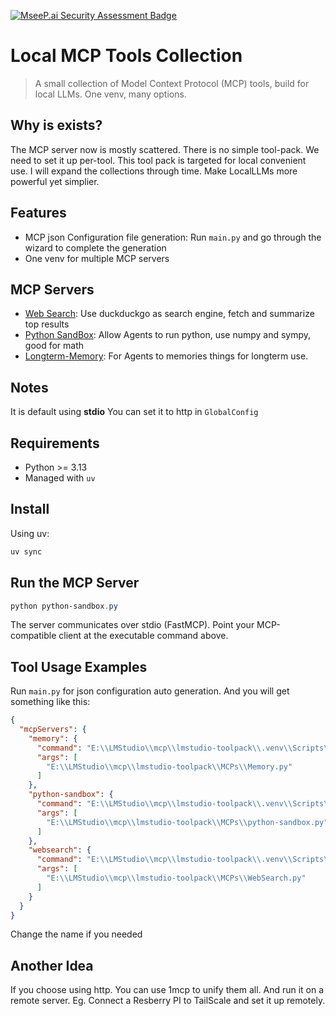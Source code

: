 [![MseeP.ai Security Assessment Badge](https://mseep.net/pr/zihaofu245-lmstudio-toolpack-badge.png)](https://mseep.ai/app/zihaofu245-lmstudio-toolpack)

# Local MCP Tools Collection

> A small collection of Model Context Protocol (MCP) tools, build for local LLMs. One venv, many options.

## Why is exists?
The MCP server now is mostly scattered. There is no simple tool-pack. We need to set it up per-tool.
This tool pack is targeted for local convenient use. I will expand the collections through time. 
Make LocalLLMs more powerful yet simplier.

## Features
- MCP json Configuration file generation: Run `main.py` and go through the wizard to complete the generation
- One venv for multiple MCP servers

## MCP Servers
- [Web Search](/MCPs/WebSearch.py): Use duckduckgo as search engine, fetch and summarize top results
- [Python SandBox](/MCPs/python-sandbox.py): Allow Agents to run python, use numpy and sympy, good for math
- [Longterm-Memory](/MCPs/Memory.py): For Agents to memories things for longterm use.

## Notes
It is default using **stdio**
You can set it to http in `GlobalConfig`

## Requirements
- Python >= 3.13
- Managed with `uv`

## Install
Using uv:
```bash
uv sync
```

## Run the MCP Server
```powershell
python python-sandbox.py
```
The server communicates over stdio (FastMCP). Point your MCP-compatible client at the executable command above.

## Tool Usage Examples
Run `main.py` for json configuration auto generation.
And you will get something like this:
```json
{
  "mcpServers": {
    "memory": {
      "command": "E:\\LMStudio\\mcp\\lmstudio-toolpack\\.venv\\Scripts\\python.exe",
      "args": [
        "E:\\LMStudio\\mcp\\lmstudio-toolpack\\MCPs\\Memory.py"
      ]
    },
    "python-sandbox": {
      "command": "E:\\LMStudio\\mcp\\lmstudio-toolpack\\.venv\\Scripts\\python.exe",
      "args": [
        "E:\\LMStudio\\mcp\\lmstudio-toolpack\\MCPs\\python-sandbox.py"
      ]
    },
    "websearch": {
      "command": "E:\\LMStudio\\mcp\\lmstudio-toolpack\\.venv\\Scripts\\python.exe",
      "args": [
        "E:\\LMStudio\\mcp\\lmstudio-toolpack\\MCPs\\WebSearch.py"
      ]
    }
  }
}
```
Change the name if you needed

## Another Idea
If you choose using http. You can use 1mcp to unify them all.
And run it on a remote server.
Eg. Connect a Resberry PI to TailScale and set it up remotely.
